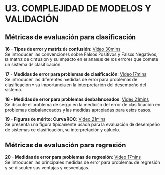 # U3. COMPLEJIDAD DE MODELOS Y VALIDACIÓN

## Métricas de evaluación para clasificación

**16 - Tipos de error y matriz de confusión**: [Video 30mins]() <br/> Se introducen las convenciones sobre Falsos Positivos y Falsos Negativos, la matriz de cinfusión y su impacto en el análisis de los errores que comete un sistema de clasificación.

**17 - Medidas de error para problemas de clasificación**: [Video 17mins]() <br/> Se introducen las diferentes medidas de error para problemas de clasificación y su importancia en la interpretación del desempeño del sistema.

**18 - Medidas de error para problemas desbalanceados**: [Video 21mins]() <br/> Se discute el problema de sesgo en la medición del error de clasificación en problemas desbalanceados y las medidas apropiadas para estos casos.

**19 - Figuras de mérito: Curva ROC**: [Video 21mins]() <br/> Se presenta una figura típicamente usada para la evaluación de desempeño de sistemas de clasificación, su interpretación y cáluclo.


## Métricas de evaluación para regresión

**20 - Medidas de error para problemas de regresión**: [Video 17mins]() <br/> Se introducen las principales medidas de error para problemas de regresión y se discuten sus ventajas y desventajas.
